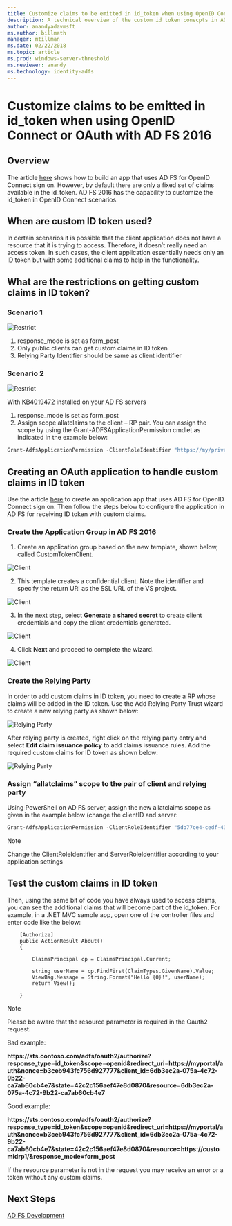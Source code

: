 ```yaml
---
title: Customize claims to be emitted in id_token when using OpenID Connect or OAuth with AD FS 2016
description: A technical overview of the custom id token conecpts in AD FS 2016
author: anandyadavmsft
ms.author: billmath
manager: mtillman
ms.date: 02/22/2018
ms.topic: article
ms.prod: windows-server-threshold
ms.reviewer: anandy
ms.technology: identity-adfs
---
```


# Customize claims to be emitted in id_token when using OpenID Connect or OAuth with AD FS 2016

## Overview
The article [here](enabling-openId-connect-with-ad-fs.md) shows how to build an app that uses AD FS for OpenID Connect sign on. However, by default there are only a fixed set of claims available in the id_token. AD FS 2016 has the capability to customize the id_token in OpenID Connect scenarios.

## When are custom ID token used?
In certain scenarios it is possible that the client application does not have a resource that it is trying to access. Therefore, it doesn’t really need an access token. In such cases, the client application essentially needs only an ID token but with some additional claims to help in the functionality.

## What are the restrictions on getting custom claims in ID token?

### Scenario 1

![Restrict](media/Custom-Id-Tokens-in-AD-FS/res1.png)

1.	response_mode is set as form_post
2.	Only public clients can get custom claims in ID token
3.	Relying Party Identifier should be same as client identifier

### Scenario 2

![Restrict](media/Custom-Id-Tokens-in-AD-FS/restrict2.png)

With [KB4019472](https://support.microsoft.com/help/4019472/windows-10-update-kb4019472) installed on your AD FS servers
1.	response_mode is set as form_post
2.	Assign scope allatclaims to the client – RP pair.
You can assign the scope by using the Grant-ADFSApplicationPermission cmdlet as indicated in the example below:

``` powershell
Grant-AdfsApplicationPermission -ClientRoleIdentifier "https://my/privateclient" -ServerRoleIdentifier "https://rp/fedpassive" -ScopeNames "allatclaims","openid"
```

## Creating an OAuth application to handle custom claims in ID token
Use the article [here](Enabling-OpenId-Connect-with-AD-FS-2016.md) to create an application app that uses AD FS for OpenID Connect sign on. Then follow the steps below to configure the application in AD FS for receiving ID token with custom claims.

### Create the Application Group in AD FS 2016

1.  Create an application group based on the new template, shown below, called CustomTokenClient.

![Client](media/Custom-Id-Tokens-in-AD-FS/clientsnap1.png)

2. This template creates a confidential client. Note the identifier and specify the return URI as the SSL URL of the VS project.

![Client](media/Custom-Id-Tokens-in-AD-FS/clientsnap2.png)

3.  In the next step, select **Generate a shared secret** to create client credentials and copy the client credentials generated.

![Client](media/Custom-Id-Tokens-in-AD-FS/clientsnap3.png)

4. Click **Next** and proceed to complete the wizard.

![Client](media/Custom-Id-Tokens-in-AD-FS/clientsnap4.png)

### Create the Relying Party
In order to add custom claims in ID token, you need to create a RP whose claims will be added in the ID token. Use the Add Relying Party Trust wizard to create a new relying party as shown below:
 
![Relying Party](media/Custom-Id-Tokens-in-AD-FS/rpsnap1.png)

After relying party is created, right click on the relying party entry and select **Edit claim issuance policy** to add claims issuance rules. Add the required custom claims for ID token as shown below:

![Relying Party](media/Custom-Id-Tokens-in-AD-FS/rpsnap2.png)

### Assign “allatclaims” scope to the pair of client and relying party
Using PowerShell on AD FS server, assign the new allatclaims scope as given in the example below (change the clientID and server:

``` powershell
Grant-AdfsApplicationPermission -ClientRoleIdentifier "5db77ce4-cedf-4319-85f7-cc230b7022e0" -ServerRoleIdentifier "https://customidrp1/" -ScopeNames "allatclaims","openid"
```

>[!NOTE]
>Change the ClientRoleIdentifier and ServerRoleIdentifier according to your application settings

## Test the custom claims in ID token

Then, using the same bit of code you have always used to access claims, you can see the additional claims that will become part of the id_token.
For example, in a .NET MVC sample app, open one of the controller files and enter code like the below:


``` code
    [Authorize]
    public ActionResult About()
    {

        ClaimsPrincipal cp = ClaimsPrincipal.Current;

        string userName = cp.FindFirst(ClaimTypes.GivenName).Value;
        ViewBag.Message = String.Format("Hello {0}!", userName);
        return View();

    }

```

>[!NOTE]
>Please be aware that the resource parameter is required in the Oauth2 request.
>
>Bad example:
>
>**https&#58;//sts.contoso.com/adfs/oauth2/authorize?response_type=id_token&scope=openid&redirect_uri=https&#58;//myportal/auth&nonce=b3ceb943fc756d927777&client_id=6db3ec2a-075a-4c72-9b22-ca7ab60cb4e7&state=42c2c156aef47e8d0870&resource=6db3ec2a-075a-4c72-9b22-ca7ab60cb4e7**
>
>Good example:
>
>**https&#58;//sts.contoso.com/adfs/oauth2/authorize?response_type=id_token&scope=openid&redirect_uri=https&#58;//myportal/auth&nonce=b3ceb943fc756d927777&client_id=6db3ec2a-075a-4c72-9b22-ca7ab60cb4e7&state=42c2c156aef47e8d0870&resource=https&#58;//customidrp1/&response_mode=form_post**
>
>If the resource parameter is not in the request you may receive an error or a token without any custom claims.

## Next Steps
[AD FS Development](../../ad-fs/AD-FS-Development.md)  
